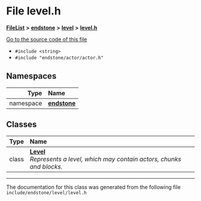 

# File level.h



[**FileList**](files.md) **>** [**endstone**](dir_6cf277b678674f97c7a2b6b3b2447b33.md) **>** [**level**](dir_8e239ca1e5fd0d936d66a30330d3a329.md) **>** [**level.h**](level_8h.md)

[Go to the source code of this file](level_8h_source.md)



* `#include <string>`
* `#include "endstone/actor/actor.h"`













## Namespaces

| Type | Name |
| ---: | :--- |
| namespace | [**endstone**](namespaceendstone.md) <br> |


## Classes

| Type | Name |
| ---: | :--- |
| class | [**Level**](classendstone_1_1Level.md) <br>_Represents a level, which may contain actors, chunks and blocks._  |



















































------------------------------
The documentation for this class was generated from the following file `include/endstone/level/level.h`

